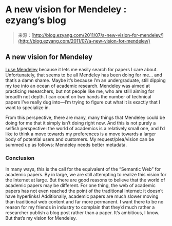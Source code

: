 <!--yml
category: 未分类
date: 2024-07-01 18:17:43
-->

# A new vision for Mendeley : ezyang’s blog

> 来源：[http://blog.ezyang.com/2011/07/a-new-vision-for-mendeley/](http://blog.ezyang.com/2011/07/a-new-vision-for-mendeley/)

## A new vision for Mendeley

[I use Mendeley](http://blog.ezyang.com/2010/11/reflexivity-qed/) because it lets me easily search for papers I care about. Unfortunately, that seems to be all Mendeley has been doing for me... and that’s a damn shame. Maybe it’s because I’m an undergraduate, still dipping my toe into an ocean of academic research. Mendeley was aimed at practicing researchers, but not people like me, who are stilll aiming for breadth not depth. I can count on two hands the number of technical papers I’ve really dug into—I’m trying to figure out what it is exactly that I want to specialize in.

From this perspective, there are many, many things that Mendeley could be doing for me that it simply isn’t doing right now. And this is not purely a selfish perspective: the world of academics is a relatively small one, and I’d like to think a move towards my preferences is a move towards a larger body of potential users and customers. My request/plea/vision can be summed up as follows: Mendeley needs better metadata.

### Conclusion

In many ways, this is the call for the equivalent of the “Semantic Web” for academic papers. By in large, we are still attempting to realize this vision for the Internet at large. But there are good reasons to believe that the world of academic papers may be different. For one thing, the web of academic papers has not even reached the point of the traditional Internet: it doesn’t have hyperlinks! Additionally, academic papers are much slower moving than traditional web content and far more permanent. I want there to be no reason for my friends in industry to complain that they’d much rather a researcher publish a blog post rather than a paper. It’s ambitious, I know. But that’s my vision for Mendeley.